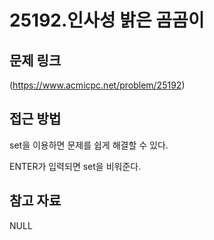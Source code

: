 # 25192.인사성 밝은 곰곰이

## 문제 링크

(https://www.acmicpc.net/problem/25192)

## 접근 방법

set을 이용하면 문제를 쉽게 해결할 수 있다.

ENTER가 입력되면 set을 비워준다.

## 참고 자료

NULL
